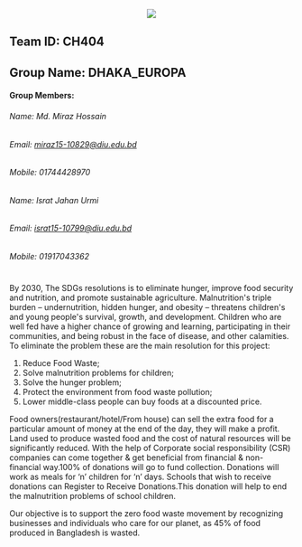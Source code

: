 <p align="center">
  <img src="https://raw.miraz-hossain.me/europa/hackathon-zero_hunger.png" />
</p>

## Team ID: CH404
## Group Name: DHAKA_EUROPA

#### Group Members:

###### Name: Md. Miraz Hossain
###### Email: miraz15-10829@diu.edu.bd
###### Mobile: 01744428970
##
###### Name: Israt Jahan Urmi
###### Email: israt15-10799@diu.edu.bd
###### Mobile: 01917043362
#
By 2030, The SDGs resolutions is to eliminate hunger, improve food security and nutrition, and promote sustainable agriculture. Malnutrition's triple burden – undernutrition, hidden hunger, and obesity – threatens children's and young people's survival, growth, and development. Children who are well fed have a higher chance of growing and learning, participating in their communities, and being robust in the face of disease, and other calamities. To eliminate the problem these are the main resolution for this project:
1. Reduce Food  Waste;
2. Solve malnutrition problems for children;
3. Solve the hunger problem;
4. Protect the environment from food waste pollution;
5. Lower middle-class people can buy foods at a discounted price.


Food owners(restaurant/hotel/From house) can sell the extra food for a particular amount of money at the end of the day, they will make a profit. Land used to produce wasted food and the cost of natural resources will be significantly reduced. With the help of Corporate social responsibility (CSR) companies can come together & get beneficial from financial & non-financial way.100% of donations will go to fund collection. Donations will work as meals for ‘n’ children for ‘n’ days. Schools that wish to receive donations can  Register to Receive Donations.This donation will help to end the malnutrition problems of school children.


Our objective is to support the zero food waste movement by recognizing businesses and individuals who care for our planet, as 45% of food produced in Bangladesh is wasted.
